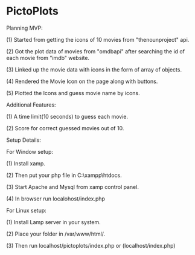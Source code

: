 # PictoPlots

Planning MVP:

(1) Started from getting the icons of 10 movies from "thenounproject" api.

(2) Got the plot data of movies from "omdbapi" after searching the id of each movie from "imdb" website.

(3) Linked up the movie data with icons in the form of array of objects.

(4) Rendered the Movie Icon on the page along with buttons.

(5) Plotted the Icons and guess movie name by icons.

Additional Features:

(1) A time limit(10 seconds) to guess each movie. 

(2) Score for correct guessed movies out of 10.
 
Setup Details:

For Window setup:

(1) Install xamp.

(2) Then put your php file in  C:\xampp\htdocs.

(3) Start Apache and Mysql from xamp control panel.

(4) In browser run localohost/index.php

For Linux setup:

(1) Install Lamp server in your system.

(2) Place your folder in /var/www/html/.

(3) Then run localhost/pictoplots/index.php or (localhost/index.php)

